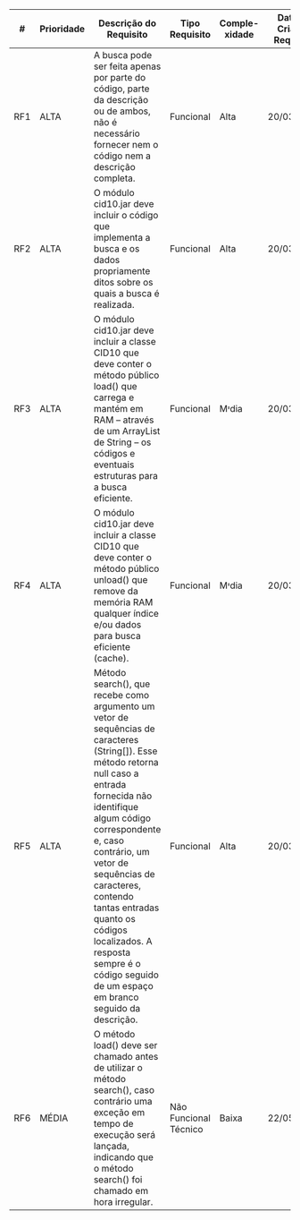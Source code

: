 | #   | Prioridade | Descrição do Requisito                                                                                                                                                                                                                                                                                                                                                                       | Tipo Requisito        | Comple-xidade | Data da Criação Requisito | Data Última Alteração | Responsável pela Última alteração | Motivo Última Alteração | Situação do Requisito |
|-----|------------|----------------------------------------------------------------------------------------------------------------------------------------------------------------------------------------------------------------------------------------------------------------------------------------------------------------------------------------------------------------------------------------------|-----------------------|---------------|---------------------------|-----------------------|-----------------------------------|-------------------------|-----------------------|
| RF1 | ALTA       | A busca pode ser feita apenas por parte do código, parte da descrição ou de ambos, não é necessário fornecer nem o código nem a descrição completa.                                                                                                                                                                                                                                          | Funcional             | Alta          | 20/03/2017                | 22/05/2017            | Igor Q. Silva                     | Correção gramática      | Implementado          |
| RF2 | ALTA       | O módulo cid10.jar deve incluir o código que implementa a busca e os dados propriamente ditos sobre os quais a busca é realizada.                                                                                                                                                                                                                                                            | Funcional             | Alta          | 20/03/2017                | 22/05/2017            | Igor Q. Silva                     | Correção gramática      | Implementado          |
| RF3 | ALTA       | O módulo cid10.jar deve incluir a classe CID10 que deve conter o método público load() que carrega e mantém em RAM – através de um ArrayList de String – os códigos e eventuais estruturas para a busca eficiente.                                                                                                                                                                           | Funcional             | Mיdia         | 20/03/2017                | 22/05/2017            | Igor Q. Silva                     | Correção gramática      | Implementado          |
| RF4 | ALTA       | O módulo cid10.jar deve incluir a classe CID10 que deve conter o método público unload() que remove da memória RAM qualquer índice e/ou dados para busca eficiente (cache).                                                                                                                                                                                                                  | Funcional             | Mיdia         | 20/03/2017                | 22/05/2017            | Igor Q. Silva                     | Correção gramática      | Implementado          |
| RF5 | ALTA       | Método search(), que recebe como argumento um vetor de sequências de caracteres (String[]). Esse método retorna null caso a entrada fornecida não identifique algum código correspondente e, caso contrário, um vetor de sequências de caracteres, contendo tantas entradas quanto os códigos localizados. A resposta sempre é o código seguido de um espaço em branco seguido da descrição. | Funcional             | Alta          | 20/03/2017                | 22/05/2017            | Igor Q. Silva                     | Correção gramática      | Implementado          |
| RF6 | MֹÉDIA      | O método load() deve ser chamado antes de utilizar o método search(), caso contrário uma exceção em tempo de execução será lançada, indicando que o método search() foi chamado em hora irregular.                                                                                                                                                                                           | Não Funcional Técnico | Baixa         | 22/05/2017                | 22/05/2017            | Igor Q. Silva                     | Criação                 | Implementado          |
